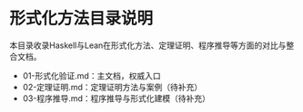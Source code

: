 # 形式化方法目录说明

本目录收录Haskell与Lean在形式化方法、定理证明、程序推导等方面的对比与整合文档。

- 01-形式化验证.md：主文档，权威入口
- 02-定理证明.md：定理证明方法与案例（待补充）
- 03-程序推导.md：程序推导与形式化建模（待补充） 